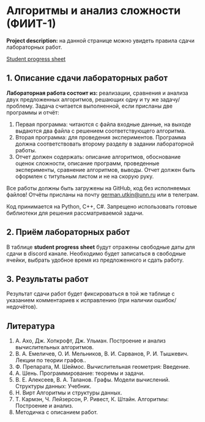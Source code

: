 # Алгоритмы и анализ сложности (ФИИТ-1)

**Project description:** на данной странице можно увидеть правила сдачи лабораторных работ.

[Student progress sheet](https://docs.google.com/spreadsheets/d/1c2URTVu8V6kn-86q2IFgGwdn5WvpDIa3x7Az4bzB_AA/edit?usp=sharing)

## 1. Описание сдачи лабораторных работ

**Лабораторная работа состоит из:** реализации, сравнения и анализа двух предложенных алгоритмов, решающих одну и ту же задачу/проблему. Задача считается выполненной, если присланы две программы и отчёт:

1. Первая программа: читаются с файла входные данные, на выходе выдаются два файла с решением соответствующего алгоритма.
2. Вторая программа: для проведения экспериментов. Программа должна соответствовать второму разделу в задании лабораторной работы.
3. Отчет должен содержать: описание алгоритмов, обоснование оценок сложности, описание программ, проведенные эксперименты, сравнение алгоритмов, выводы. Отчет должен быть оформлен с титульным листом и не на скорую руку.

Все работы должны быть загружены на GitHub, код без исполняемых файлов! Отчёты присланы на почту <german.utkin@unn.ru> или в телеграм.

Код принимается на Python, C++, C#. Запрещено использовать готовые библиотеки для решения рассматриваемой задачи.

## 2. Приём лабораторных работ

В таблице **student progress sheet** будут отражены свободные даты для сдачи в discord канале. Необходимо будет записаться в свободные ячейки, выбрать удобное время из предложенного и сдать работу.

## 3. Результаты работ

Результат сдачи работ будет фиксироваться в той же таблице с указанием комментариев к исправлению (при наличии ошибок/недочётов).

## Литература

1. А. Ахо, Дж. Хопкрофт, Дж. Ульман. Построение и анализ вычислительных алгоритмов.
2. В. А. Емеличев, О. И. Мельников, В. И. Сарванов, Р. И. Тышкевич. Лекции по теории графов..
3. Ф. Препарата, М. Шеймос. Вычислительная геометрия: Введение.
4. А. Шень. Программирование: теоремы и задачи.
5. В. Е. Алексеев, В. А. Таланов. Графы. Модели вычислений. Структуры данных: Учебник.
6. Н. Вирт Алгоритмы и структуры данных.
7. Т. Кармэн, Ч. Лейзерсон, Р. Ривест, К. Штайн. Алгоритмы: Построение и анализ.
8. Методичка с описанием работ.
